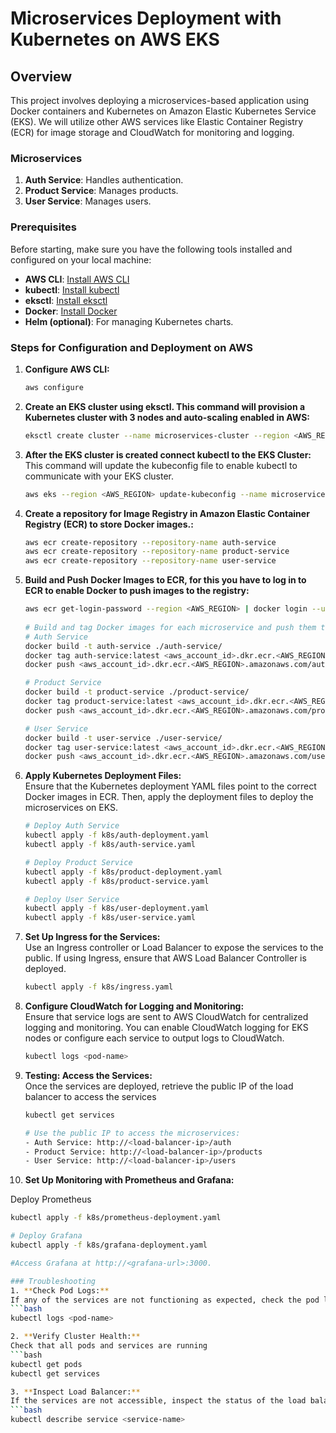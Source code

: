 # Microservices Deployment with Kubernetes on AWS EKS

## Overview

This project involves deploying a microservices-based application using Docker containers and Kubernetes on Amazon Elastic Kubernetes Service (EKS). We will utilize other AWS services like Elastic Container Registry (ECR) for image storage and CloudWatch for monitoring and logging.

### Microservices

1. **Auth Service**: Handles authentication.
2. **Product Service**: Manages products.
3. **User Service**: Manages users.

### Prerequisites

Before starting, make sure you have the following tools installed and configured on your local machine:

- **AWS CLI**: [Install AWS CLI](https://docs.aws.amazon.com/cli/latest/userguide/install-cliv2.html)
- **kubectl**: [Install kubectl](https://kubernetes.io/docs/tasks/tools/install-kubectl/)
- **eksctl**: [Install eksctl](https://eksctl.io/introduction/#installation)
- **Docker**: [Install Docker](https://docs.docker.com/get-docker/)
- **Helm (optional)**: For managing Kubernetes charts.

### Steps for Configuration and Deployment on AWS
1. **Configure AWS CLI:**
   ```bash
   aws configure

2. **Create an EKS cluster using eksctl. This command will provision a Kubernetes cluster with 3 nodes and auto-scaling enabled in AWS:**
   ```bash
   eksctl create cluster --name microservices-cluster --region <AWS_REGION> --nodegroup-name standard-workers --node-type t3.medium --nodes 3 --nodes-min 1 --nodes-max 4 --managed

3. **After the EKS cluster is created connect kubectl to the EKS Cluster:**  
   This command will update the kubeconfig file to enable kubectl to communicate with your EKS cluster.
   ```bash
   aws eks --region <AWS_REGION> update-kubeconfig --name microservices-cluster

4. **Create a repository for Image Registry in Amazon Elastic Container Registry (ECR) to store Docker images.:**
   ```bash
   aws ecr create-repository --repository-name auth-service
   aws ecr create-repository --repository-name product-service
   aws ecr create-repository --repository-name user-service

5. **Build and Push Docker Images to ECR, for this you have to log in to ECR to enable Docker to push images to the registry:**
   ```bash
   aws ecr get-login-password --region <AWS_REGION> | docker login --username AWS --password-stdin <aws_account_id>.dkr.ecr.<AWS_REGION>.amazonaws.com
  
   # Build and tag Docker images for each microservice and push them to ECR.
   # Auth Service
   docker build -t auth-service ./auth-service/
   docker tag auth-service:latest <aws_account_id>.dkr.ecr.<AWS_REGION>.amazonaws.com/auth-service:latest
   docker push <aws_account_id>.dkr.ecr.<AWS_REGION>.amazonaws.com/auth-service:latest

   # Product Service
   docker build -t product-service ./product-service/
   docker tag product-service:latest <aws_account_id>.dkr.ecr.<AWS_REGION>.amazonaws.com/product-service:latest
   docker push <aws_account_id>.dkr.ecr.<AWS_REGION>.amazonaws.com/product-service:latest

   # User Service
   docker build -t user-service ./user-service/
   docker tag user-service:latest <aws_account_id>.dkr.ecr.<AWS_REGION>.amazonaws.com/user-service:latest
   docker push <aws_account_id>.dkr.ecr.<AWS_REGION>.amazonaws.com/user-service:latest

6. **Apply Kubernetes Deployment Files:**  
   Ensure that the Kubernetes deployment YAML files point to the correct Docker images in ECR. Then, apply the deployment files to deploy the microservices on EKS.
   ```bash
   # Deploy Auth Service
   kubectl apply -f k8s/auth-deployment.yaml
   kubectl apply -f k8s/auth-service.yaml

   # Deploy Product Service
   kubectl apply -f k8s/product-deployment.yaml
   kubectl apply -f k8s/product-service.yaml

   # Deploy User Service
   kubectl apply -f k8s/user-deployment.yaml
   kubectl apply -f k8s/user-service.yaml

7. **Set Up Ingress for the Services:**  
   Use an Ingress controller or Load Balancer to expose the services to the public. If using Ingress, ensure that AWS Load Balancer Controller is deployed.
   ```bash
   kubectl apply -f k8s/ingress.yaml 

8. **Configure CloudWatch for Logging and Monitoring:**  
   Ensure that service logs are sent to AWS CloudWatch for centralized logging and monitoring. You can enable CloudWatch logging for EKS nodes or configure each service to output logs to CloudWatch.
   ```bash
   kubectl logs <pod-name> 

9. **Testing: Access the Services:**  
   Once the services are deployed, retrieve the public IP of the load balancer to access the services
   ```bash
   kubectl get services 

   # Use the public IP to access the microservices:
   - Auth Service: http://<load-balancer-ip>/auth
   - Product Service: http://<load-balancer-ip>/products
   - User Service: http://<load-balancer-ip>/users 

10. **Set Up Monitoring with Prometheus and Grafana:**  

   Deploy Prometheus
   ```bash
   kubectl apply -f k8s/prometheus-deployment.yaml  

   # Deploy Grafana
   kubectl apply -f k8s/grafana-deployment.yaml  
   
   #Access Grafana at http://<grafana-url>:3000.
 
### Troubleshooting
1. **Check Pod Logs:**  
   If any of the services are not functioning as expected, check the pod logs
   ```bash
   kubectl logs <pod-name>

2. **Verify Cluster Health:**  
   Check that all pods and services are running
   ```bash
   kubectl get pods
   kubectl get services 

3. **Inspect Load Balancer:**  
   If the services are not accessible, inspect the status of the load balancer
   ```bash
   kubectl describe service <service-name>

